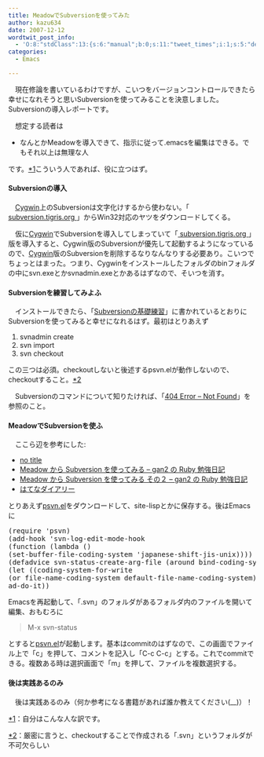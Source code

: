 ```yaml
---
title: MeadowでSubversionを使ってみた
author: kazu634
date: 2007-12-12
wordtwit_post_info:
  - 'O:8:"stdClass":13:{s:6:"manual";b:0;s:11:"tweet_times";i:1;s:5:"delay";i:0;s:7:"enabled";i:1;s:10:"separation";s:2:"60";s:7:"version";s:3:"3.7";s:14:"tweet_template";b:0;s:6:"status";i:2;s:6:"result";a:0:{}s:13:"tweet_counter";i:2;s:13:"tweet_log_ids";a:1:{i:0;i:3451;}s:9:"hash_tags";a:0:{}s:8:"accounts";a:1:{i:0;s:7:"kazu634";}}'
categories:
  - Emacs

---
```

<div class="section">
<p>
    　現在修論を書いているわけですが、こいつをバージョンコントロールできたら幸せになれそうと思いSubversionを使ってみることを決意しました。Subversionの導入レポートです。
</p>
  
<p>
    　想定する読者は
</p>
  
<ul>
<li>
      なんとかMeadowを導入できて、指示に従って.emacsを編集はできる。でもそれ以上は無理な人
</li>
</ul>
  
<p>
    です。<span class="footnote"><a href="/sirocco634/#f1" name="fn1" title="自分はこんな人な訳です。">*1</a></span>こういう人であれば、役に立つはず。
</p>
  
<h4>
    Subversionの導入
</h4>
  
<p>
    　<a href="http://www.cygwin.com/" onclick="__gaTracker('send', 'event', 'outbound-article', 'http://www.cygwin.com/', 'Cygwin');" target="_blank">Cygwin</a>上のSubversionは文字化けするから使わない。「<a href="http://subversion.tigris.org/" onclick="__gaTracker('send', 'event', 'outbound-article', 'http://subversion.tigris.org/', ' subversion.tigris.org ');" target="_blank"> subversion.tigris.org </a>」からWin32対応のヤツをダウンロードしてくる。
</p>
  
<p>
    　仮に<a href="http://www.cygwin.com/" onclick="__gaTracker('send', 'event', 'outbound-article', 'http://www.cygwin.com/', 'Cygwin');" target="_blank">Cygwin</a>でSubversionを導入してしまっていて「<a href="http://subversion.tigris.org/" onclick="__gaTracker('send', 'event', 'outbound-article', 'http://subversion.tigris.org/', ' subversion.tigris.org ');" target="_blank"> subversion.tigris.org </a>」版を導入すると、Cygwin版のSubversionが優先して起動するようになっているので、<a href="http://www.cygwin.com/" onclick="__gaTracker('send', 'event', 'outbound-article', 'http://www.cygwin.com/', 'Cygwin');" target="_blank">Cygwin</a>版のSubversionを削除するなりなんなりする必要あり。こいつでちょっとはまった。つまり、Cygwinをインストールしたフォルダのbinフォルダの中にsvn.exeとかsvnadmin.exeとかあるはずなので、そいつを消す。
</p>
  
<h4>
    Subversionを練習してみよふ
</h4>
  
<p>
    　インストールできたら、「<a href="http://www.hyuki.com/techinfo/svninit.html" onclick="__gaTracker('send', 'event', 'outbound-article', 'http://www.hyuki.com/techinfo/svninit.html', 'Subversionの基礎練習');" target="_blank">Subversionの基礎練習</a>」に書かれているとおりにSubversionを使ってみると幸せになれるはず。最初はとりあえず
</p>
  
<ol>
<li>
      svnadmin create
</li>
<li>
      svn import
</li>
<li>
      svn checkout
</li>
</ol>
  
<p>
    この三つは必須。checkoutしないと後述するpsvn.elが動作しないので、checkoutすること。<span class="footnote"><a href="/sirocco634/#f2" name="fn2" title="厳密に言うと、checkoutすることで作成される「.svn」というフォルダが不可欠らしい">*2</a></span>
</p>
  
<p>
    　Subversionのコマンドについて知りたければ、「<a href="http://ocean.moo.jp/pukiwiki/index.php?Subversion%2Fsvn#t61f021b" onclick="__gaTracker('send', 'event', 'outbound-article', 'http://ocean.moo.jp/pukiwiki/index.php?Subversion%2Fsvn#t61f021b', '404 Error &#8211; Not Found');" target="_blank">404 Error &#8211; Not Found</a>」を参照のこと。
</p>
  
<h4>
    MeadowでSubversionを使ふ
</h4>
  
<p>
    　ここら辺を参考にした:
</p>
  
<ul>
<li>
<a href="http://viz.is-a-geek.com/%7Eviz/cw/index.php?psvn" onclick="__gaTracker('send', 'event', 'outbound-article', 'http://viz.is-a-geek.com/%7Eviz/cw/index.php?psvn', 'no title');" target="_blank">no title</a>
</li>
<li>
<a href="http://d.hatena.ne.jp/gan2/20070705/1183636438" onclick="__gaTracker('send', 'event', 'outbound-article', 'http://d.hatena.ne.jp/gan2/20070705/1183636438', ' Meadow から Subversion を使ってみる &#8211; gan2 の Ruby 勉強日記');" target="_blank"> Meadow から Subversion を使ってみる &#8211; gan2 の Ruby 勉強日記</a>
</li>
<li>
<a href="http://d.hatena.ne.jp/gan2/20070706/1183650098" onclick="__gaTracker('send', 'event', 'outbound-article', 'http://d.hatena.ne.jp/gan2/20070706/1183650098', ' Meadow から Subversion を使ってみる その２ &#8211; gan2 の Ruby 勉強日記');" target="_blank"> Meadow から Subversion を使ってみる その２ &#8211; gan2 の Ruby 勉強日記</a>
</li>
<li>
<a href="http://d.hatena.ne.jp/webdoraku/20061013" onclick="__gaTracker('send', 'event', 'outbound-article', 'http://d.hatena.ne.jp/webdoraku/20061013', 'はてなダイアリー');" target="_blank">はてなダイアリー</a>
</li>
</ul>
  
<p>
    とりあえず<a href="http://www.xsteve.at/prg/emacs/psvn.el" onclick="__gaTracker('send', 'event', 'outbound-article', 'http://www.xsteve.at/prg/emacs/psvn.el', 'psvn.el');" target="_blank">psvn.el</a>をダウンロードして、site-lispとかに保存する。後はEmacsに
</p>
  
<pre class="syntax-highlight">
<span class="synSpecial">(</span><span class="synStatement">require</span> <span class="synSpecial">'</span><span class="synIdentifier">psvn</span><span class="synSpecial">)</span>
<span class="synSpecial">(</span>add-hook <span class="synSpecial">'</span><span class="synIdentifier">svn-log-edit-mode-hook</span>
<span class="synSpecial">(</span><span class="synStatement">function</span> <span class="synSpecial">(</span><span class="synStatement">lambda</span> <span class="synSpecial">()</span>
<span class="synSpecial">(</span>set-buffer-file-coding-system <span class="synSpecial">'</span><span class="synIdentifier">japanese-shift-jis-unix</span><span class="synSpecial">))))</span>
<span class="synSpecial">(</span>defadvice svn-status-create-arg-file <span class="synSpecial">(</span>around bind-coding-system activate<span class="synSpecial">)</span>
<span class="synSpecial">(</span><span class="synStatement">let</span> <span class="synSpecial">((</span>coding-system-for-write
<span class="synSpecial">(</span><span class="synStatement">or</span> file-name-coding-system default-file-name-coding-system<span class="synSpecial">)))</span>
ad-do-it<span class="synSpecial">))</span>
</pre>
  
<p>
    Emacsを再起動して、「.svn」のフォルダがあるフォルダ内のファイルを開いて編集、おもむろに
</p>
  
<blockquote>
<p>
      M-x svn-status
</p>
</blockquote>
  
<p>
    とすると<a href="http://www.xsteve.at/prg/emacs/psvn.el" onclick="__gaTracker('send', 'event', 'outbound-article', 'http://www.xsteve.at/prg/emacs/psvn.el', 'psvn.el');" target="_blank">psvn.el</a>が起動します。基本はcommitのはずなので、この画面でファイル上で「c」を押して、コメントを記入し「C-c C-c」とする。これでcommitできる。複数ある時は選択画面で「m」を押して、ファイルを複数選択する。
</p>
  
<h4>
    後は実践あるのみ
</h4>
  
<p>
    　後は実践あるのみ（何か参考になる書籍があれば誰か教えてください(__)）！
</p>
</div>

<div class="footnote">
<p class="footnote">
<a href="/sirocco634/#fn1" name="f1">*1</a>：自分はこんな人な訳です。
</p>
  
<p class="footnote">
<a href="/sirocco634/#fn2" name="f2">*2</a>：厳密に言うと、checkoutすることで作成される「.svn」というフォルダが不可欠らしい
</p>
</div>
